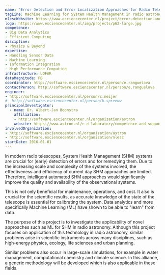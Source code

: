 ```yaml
---
name: "Error Detection and Error Localization Approaches for Radio Telescope System Health Management"
tagLine: Machine Learning for System Health Management in radio astronomy
nlescWebsite: https://www.esciencecenter.nl/project/error-detection-and-error-localization
logo: https://www.esciencecenter.nl/img/projects/p62-large.jpg
competence:
- Big Data Analytics
- Efficient Computing
discipline:
- Physics & Beyond
expertise:
- Handling Sensor Data
- Machine Learning
- Information Integration
- High Performance Computing
infrastructure: LOFAR
dataMagnitude: PB
coordinator: http://software.esciencecenter.nl/person/e.ranguelova
contactPerson: http://software.esciencecenter.nl/person/e.ranguelova
engineer:
- http://software.esciencecenter.nl/person/c.meijer
#- http://software.esciencecenter.nl/person/h.spreeuw
principalInvestigator:
  - name: Dr. Albert-Jan Boonstra
    affiliation:
    - http://software.esciencecenter.nl/organization/astron
    website: https://www.astron.nl/r-d-laboratory/competence-and-support-groups/staff/albert-jan-boonstra/albert-jan-boonstra
involvedOrganization:
- http://software.esciencecenter.nl/organization/astron
- http://software.esciencecenter.nl/organization/nlesc
startDate: 2016-01-01
---
```

In modern radio telescopes, System Health Management (SHM) systems are
crucial for (early) detection of errors and for remedying them. Due to
the increasing scale and complexity of the systems involved, the
effectiveness and efficiency of current day SHM approaches are
limited. Therefore, intelligent automated SHM approaches would
significantly improve the quality and availability of the
observational systems.

This is not only beneficial for maintenance, operations, and cost. It
also is crucial for the scientific results, as accurate knowledge of
the state of the telescope is essential for calibrating the
system. Data analytics and more specifically Machine Learning (ML)
have shown to be able to "learn" from data.

The purpose of this project is to investigate the applicability of
novel approaches such as ML for SHM in radio astronomy. Although this
project focuses on application of this technology in radio astronomy,
similar problems arise in scientific instruments across many
disciplines, such as high-energy physics, ecology, life sciences and
urban planning.


Similar problems also occur in large-scale simulations, for example in
water management, computational chemistry and climate science. In this
alliance, a generic methodology will be developed which is also
applicable in these fields.
